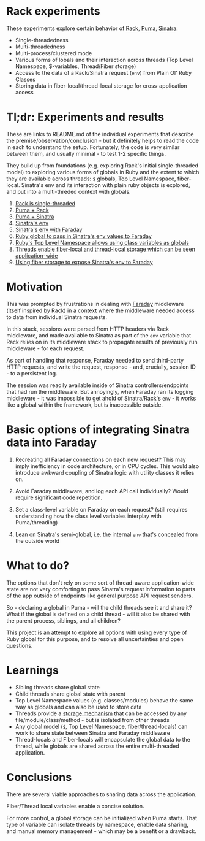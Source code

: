 # Rack experiments
These experiments explore certain behavior of [Rack](https://github.com/rack/rack), [Puma](https://puma.io/), [Sinatra](http://sinatrarb.com/):
- Single-threadedness
- Multi-threadedness
- Multi-process/clustered mode
- Various forms of lobals and their interaction across threads (Top Level Namespace, $-variables, Thread/Fiber storage)
- Access to the data of a Rack/Sinatra request (`env`) from Plain Ol' Ruby Classes
- Storing data in fiber-local/thread-local storage for cross-application access

# Tl;dr: Experiments and results
These are links to README.md of the individual experiments that describe the premise/observation/conclusion - but it definitely helps to read the code in each to understand the setup. Fortunately, the code is very similar between them, and usually minimal - to test 1-2 specific things.

They build up from foundations (e.g. exploring Rack's initial single-threaded model) to exploring various forms of globals in Ruby and the extent to which they are available across threads: `$` globals, Top Level Namespace, fiber-local. Sinatra's env and its interaction with plain ruby objects is explored, and put into a multi-threded context with globals.

1. [Rack is single-threaded](01_rack_threaded_requests/README.md)
2. [Puma + Rack](02_puma_basic/README.md)
3. [Puma + Sinatra](03_puma_sinatra/README.md)
4. [Sinatra's env](04_sinatra_env_basic/README.md)
5. [Sinatra's env with Faraday](05_sinatra_faraday/README.md)
6. [Ruby global to pass in Sinatra's env values to Faraday](06_solve_sinatra_env/README.md)
7. [Ruby's Top Level Namespace allows using class variables as globals](07_implicit_globals_poro/README.md)
8. [Threads enable fiber-local and thread-local storage which can be seen application-wide](08_implicit_globals_thread/README.md)
9. [Using fiber storage to expose Sinatra's env to Faraday](09_implicit_globals_faraday/README.md)

# Motivation
This was prompted by frustrations in dealing with [Faraday](https://github.com/lostisland/faraday) middleware (itself inspired by Rack) in a context where the middleware needed access to data from individual Sinatra requests.

In this stack, sessions were parsed from HTTP headers via Rack middleware, and made available to Sinatra as part of the `env` variable that Rack relies on in its middleware stack to propagate results of previously run middleware - for each request.

As part of handling that response, Faraday needed to send third-party HTTP requests, and write the request, response - and, crucially, session ID - to a persistent log.

The session was readily available inside of Sinatra controllers/endpoints that had run the middleware. But annoyingly, when Faraday ran its logging middleware - it was impossible to get ahold of Sinatra/Rack's `env` - it works like a global within the framework, but is inaccessible outside.

# Basic options of integrating Sinatra data into Faraday
1. Recreating all Faraday connections on each new request? This may imply inefficiency in code architecture, or in CPU cycles. This would also introduce awkward coupling of Sinatra logic with utility classes it relies on.

2. Avoid Faraday middleware, and log each API call individually? Would require significant code repetition.

3. Set a class-level variable on Faraday on each request? (still requires understanding how the class level variables interplay with Puma/threading)

4. Lean on Sinatra's semi-global, i.e. the internal `env` that's concealed from the outside world

# What to do?
The options that don't rely on some sort of thread-aware application-wide state are not very comforting to pass Sinatra's request information to parts of the app outside of endpoints like general purpose API request senders.

So - declaring a global in Puma - will the child threads see it and share it? What if the global is defined on a child thread - will it also be shared with the parent process, siblings, and all children?

This project is an attempt to explore all options with using every type of Ruby global for this purpose, and to resolve all uncertainties and open questions.

# Learnings
- Sibling threads share global state
- Child threads share global state with parent
- Top Level Namespace values (e.g. classes/modules) behave the same way as globals and can also be used to store data
- Threads provide a [storage mechanism](https://ruby-doc.org/core-2.5.0/Thread.html#class-Thread-label-Fiber-local+vs.+Thread-local) that can be accessed by any file/module/class/method - but is isolated from other threads
- Any global model (`$`, Top Level Namespace, fiber/thread-locals) can work to share state between Sinatra and Faraday middleware
- Thread-locals and Fiber-locals will encapsulate the global data to the thread, while globals are shared across the entire multi-threaded application.

# Conclusions
There are several viable approaches to sharing data across the application.

Fiber/Thread local variables enable a concise solution.

For more control, a global storage can be initialized when Puma starts. That type of variable can isolate threads by namespace, enable data sharing, and manual memory management - which may be a benefit or a drawback.

